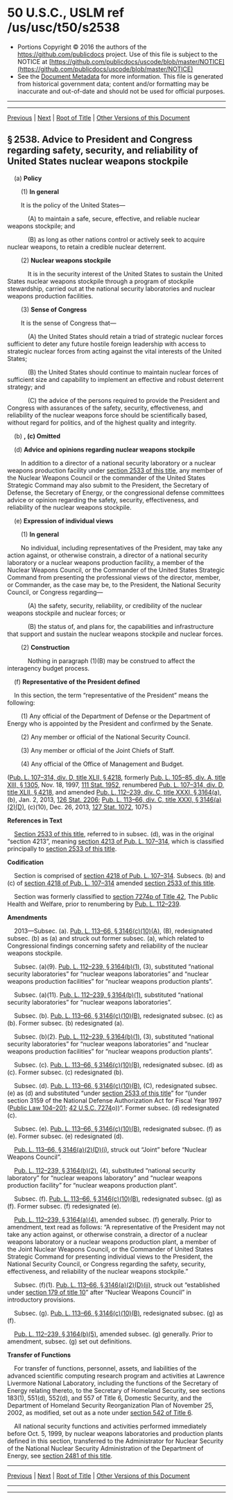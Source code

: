 ---
---

# 50 U.S.C., USLM ref /us/usc/t50/s2538

* Portions Copyright © 2016 the authors of the https://github.com/publicdocs project.
  Use of this file is subject to the NOTICE at [https://github.com/publicdocs/uscode/blob/master/NOTICE](https://github.com/publicdocs/uscode/blob/master/NOTICE)
* See the [Document Metadata](././../../../../../..//README.md) for more information.
  This file is generated from historical government data; content and/or formatting may be inaccurate and out-of-date and should not be used for official purposes.

----------
----------

[Previous](./../../../../../..//us/usc/t50/ch42/schII/ptA/m__us_usc_t50_s2537.md) | [Next](./../../../../../..//us/usc/t50/ch42/schII/ptB/m__us_usc_t50_ch42_schII_ptB.md) | [Root of Title](./../../../../../../) | [Other Versions of this Document](https://publicdocs.github.io/go/links?ns=uslm&ref=%2Fus%2Fusc%2Ft50%2Fs2538)

## § 2538. Advice to President and Congress regarding safety, security, and reliability of United States nuclear weapons stockpile

    (a) __Policy__ 

        (1) __In general__ 

        It is the policy of the United States—

            (A) to maintain a safe, secure, effective, and reliable nuclear weapons stockpile; and

            (B) as long as other nations control or actively seek to acquire nuclear weapons, to retain a credible nuclear deterrent.

        (2) __Nuclear weapons stockpile__ 

            It is in the security interest of the United States to sustain the United States nuclear weapons stockpile through a program of stockpile stewardship, carried out at the national security laboratories and nuclear weapons production facilities.

        (3) __Sense of Congress__ 

        It is the sense of Congress that—

            (A) the United States should retain a triad of strategic nuclear forces sufficient to deter any future hostile foreign leadership with access to strategic nuclear forces from acting against the vital interests of the United States;

            (B) the United States should continue to maintain nuclear forces of sufficient size and capability to implement an effective and robust deterrent strategy; and

            (C) the advice of the persons required to provide the President and Congress with assurances of the safety, security, effectiveness, and reliability of the nuclear weapons force should be scientifically based, without regard for politics, and of the highest quality and integrity.

    (b) __, (c) Omitted__ 

    (d) __Advice and opinions regarding nuclear weapons stockpile__ 

        In addition to a director of a national security laboratory or a nuclear weapons production facility under [section 2533 of this title][/us/usc/t50/s2533], any member of the Nuclear Weapons Council or the commander of the United States Strategic Command may also submit to the President, the Secretary of Defense, the Secretary of Energy, or the congressional defense committees advice or opinion regarding the safety, security, effectiveness, and reliability of the nuclear weapons stockpile.

    (e) __Expression of individual views__ 

        (1) __In general__ 

        No individual, including representatives of the President, may take any action against, or otherwise constrain, a director of a national security laboratory or a nuclear weapons production facility, a member of the Nuclear Weapons Council, or the Commander of the United States Strategic Command from presenting the professional views of the director, member, or Commander, as the case may be, to the President, the National Security Council, or Congress regarding—

            (A) the safety, security, reliability, or credibility of the nuclear weapons stockpile and nuclear forces; or

            (B) the status of, and plans for, the capabilities and infrastructure that support and sustain the nuclear weapons stockpile and nuclear forces.

        (2) __Construction__ 

            Nothing in paragraph (1)(B) may be construed to affect the interagency budget process.

    (f) __Representative of the President defined__ 

    In this section, the term “representative of the President” means the following:

        (1) Any official of the Department of Defense or the Department of Energy who is appointed by the President and confirmed by the Senate.

        (2) Any member or official of the National Security Council.

        (3) Any member or official of the Joint Chiefs of Staff.

        (4) Any official of the Office of Management and Budget.

([Pub. L. 107–314, div. D, title XLII, § 4218][/us/pl/107/314/s4218], formerly [Pub. L. 105–85, div. A, title XIII, § 1305][/us/pl/105/85/s1305], Nov. 18, 1997, [111 Stat. 1952][/us/stat/111/1952], renumbered [Pub. L. 107–314, div. D, title XLII, § 4218][/us/pl/107/314/s4218], and amended [Pub. L. 112–239, div. C, title XXXI, § 3164(a)][/us/pl/112/239/s3164/a], (b), Jan. 2, 2013, [126 Stat. 2206][/us/stat/126/2206]; [Pub. L. 113–66, div. C, title XXXI, § 3146(a)(2)(D)][/us/pl/113/66/s3146/a/2/D], (c)(10), Dec. 26, 2013, [127 Stat. 1072][/us/stat/127/1072], 1075.)

 __References in Text__ 

    [Section 2533 of this title][/us/usc/t50/s2533], referred to in subsec. (d), was in the original “section 4213”, meaning [section 4213 of Pub. L. 107–314][/us/pl/107/314/s4213], which is classified principally to [section 2533 of this title][/us/usc/t50/s2533].

 __Codification__ 

    Section is comprised of [section 4218 of Pub. L. 107–314][/us/pl/107/314/s4218]. Subsecs. (b) and (c) of [section 4218 of Pub. L. 107–314][/us/pl/107/314/s4218] amended [section 2533 of this title][/us/usc/t50/s2533].

    Section was formerly classified to [section 7274p of Title 42][/us/usc/t42/s7274p], The Public Health and Welfare, prior to renumbering by [Pub. L. 112–239][/us/pl/112/239].

 __Amendments__ 

    2013—Subsec. (a). [Pub. L. 113–66, § 3146(c)(10)(A)][/us/pl/113/66/s3146/c/10/A], (B), redesignated subsec. (b) as (a) and struck out former subsec. (a), which related to Congressional findings concerning safety and reliability of the nuclear weapons stockpile.

    Subsec. (a)(9). [Pub. L. 112–239, § 3164(b)(1)][/us/pl/112/239/s3164/b/1], (3), substituted “national security laboratories” for “nuclear weapons laboratories” and “nuclear weapons production facilities” for “nuclear weapons production plants”.

    Subsec. (a)(11). [Pub. L. 112–239, § 3164(b)(1)][/us/pl/112/239/s3164/b/1], substituted “national security laboratories” for “nuclear weapons laboratories”.

    Subsec. (b). [Pub. L. 113–66, § 3146(c)(10)(B)][/us/pl/113/66/s3146/c/10/B], redesignated subsec. (c) as (b). Former subsec. (b) redesignated (a).

    Subsec. (b)(2). [Pub. L. 112–239, § 3164(b)(1)][/us/pl/112/239/s3164/b/1], (3), substituted “national security laboratories” for “nuclear weapons laboratories” and “nuclear weapons production facilities” for “nuclear weapons production plants”.

    Subsec. (c). [Pub. L. 113–66, § 3146(c)(10)(B)][/us/pl/113/66/s3146/c/10/B], redesignated subsec. (d) as (c). Former subsec. (c) redesignated (b).

    Subsec. (d). [Pub. L. 113–66, § 3146(c)(10)(B)][/us/pl/113/66/s3146/c/10/B], (C), redesignated subsec. (e) as (d) and substituted “under [section 2533 of this title][/us/usc/t50/s2533]” for “(under section 3159 of the National Defense Authorization Act for Fiscal Year 1997 ([Public Law 104–201][/us/pl/104/201]; [42 U.S.C. 7274][/us/usc/t42/s7274]o))”. Former subsec. (d) redesignated (c).

    Subsec. (e). [Pub. L. 113–66, § 3146(c)(10)(B)][/us/pl/113/66/s3146/c/10/B], redesignated subsec. (f) as (e). Former subsec. (e) redesignated (d).

    [Pub. L. 113–66, § 3146(a)(2)(D)(i)][/us/pl/113/66/s3146/a/2/D/i], struck out “Joint” before “Nuclear Weapons Council”.

    [Pub. L. 112–239, § 3164(b)(2)][/us/pl/112/239/s3164/b/2], (4), substituted “national security laboratory” for “nuclear weapons laboratory” and “nuclear weapons production facility” for “nuclear weapons production plant”.

    Subsec. (f). [Pub. L. 113–66, § 3146(c)(10)(B)][/us/pl/113/66/s3146/c/10/B], redesignated subsec. (g) as (f). Former subsec. (f) redesignated (e).

    [Pub. L. 112–239, § 3164(a)(4)][/us/pl/112/239/s3164/a/4], amended subsec. (f) generally. Prior to amendment, text read as follows: “A representative of the President may not take any action against, or otherwise constrain, a director of a nuclear weapons laboratory or a nuclear weapons production plant, a member of the Joint Nuclear Weapons Council, or the Commander of United States Strategic Command for presenting individual views to the President, the National Security Council, or Congress regarding the safety, security, effectiveness, and reliability of the nuclear weapons stockpile.”

    Subsec. (f)(1). [Pub. L. 113–66, § 3146(a)(2)(D)(ii)][/us/pl/113/66/s3146/a/2/D/ii], struck out “established under [section 179 of title 10][/us/usc/t10/s179]” after “Nuclear Weapons Council” in introductory provisions.

    Subsec. (g). [Pub. L. 113–66, § 3146(c)(10)(B)][/us/pl/113/66/s3146/c/10/B], redesignated subsec. (g) as (f).

    [Pub. L. 112–239, § 3164(b)(5)][/us/pl/112/239/s3164/b/5], amended subsec. (g) generally. Prior to amendment, subsec. (g) set out definitions.

 __Transfer of Functions__ 

    For transfer of functions, personnel, assets, and liabilities of the advanced scientific computing research program and activities at Lawrence Livermore National Laboratory, including the functions of the Secretary of Energy relating thereto, to the Secretary of Homeland Security, see sections 183(1), 551(d), 552(d), and 557 of Title 6, Domestic Security, and the Department of Homeland Security Reorganization Plan of November 25, 2002, as modified, set out as a note under [section 542 of Title 6][/us/usc/t6/s542].

    All national security functions and activities performed immediately before Oct. 5, 1999, by nuclear weapons laboratories and production plants defined in this section, transferred to the Administrator for Nuclear Security of the National Nuclear Security Administration of the Department of Energy, see [section 2481 of this title][/us/usc/t50/s2481].

----------

[Previous](./../../../../../..//us/usc/t50/ch42/schII/ptA/m__us_usc_t50_s2537.md) | [Next](./../../../../../..//us/usc/t50/ch42/schII/ptB/m__us_usc_t50_ch42_schII_ptB.md) | [Root of Title](./../../../../../../) | [Other Versions of this Document](https://publicdocs.github.io/go/links?ns=uslm&ref=%2Fus%2Fusc%2Ft50%2Fs2538)

----------
----------

[/us/usc/t50/s2533]: https://publicdocs.github.io/go/links?ns=uslm&ref=%2Fus%2Fusc%2Ft50%2Fs2533
[/us/pl/107/314/s4218]: https://publicdocs.github.io/go/links?ns=uslm&ref=%2Fus%2Fpl%2F107%2F314%2Fs4218
[/us/pl/105/85/s1305]: https://publicdocs.github.io/go/links?ns=uslm&ref=%2Fus%2Fpl%2F105%2F85%2Fs1305
[/us/stat/111/1952]: https://publicdocs.github.io/go/links?ns=uslm&ref=%2Fus%2Fstat%2F111%2F1952
[/us/pl/107/314/s4218]: https://publicdocs.github.io/go/links?ns=uslm&ref=%2Fus%2Fpl%2F107%2F314%2Fs4218
[/us/pl/112/239/s3164/a]: https://publicdocs.github.io/go/links?ns=uslm&ref=%2Fus%2Fpl%2F112%2F239%2Fs3164%2Fa
[/us/stat/126/2206]: https://publicdocs.github.io/go/links?ns=uslm&ref=%2Fus%2Fstat%2F126%2F2206
[/us/pl/113/66/s3146/a/2/D]: https://publicdocs.github.io/go/links?ns=uslm&ref=%2Fus%2Fpl%2F113%2F66%2Fs3146%2Fa%2F2%2FD
[/us/stat/127/1072]: https://publicdocs.github.io/go/links?ns=uslm&ref=%2Fus%2Fstat%2F127%2F1072
[/us/usc/t50/s2533]: https://publicdocs.github.io/go/links?ns=uslm&ref=%2Fus%2Fusc%2Ft50%2Fs2533
[/us/pl/107/314/s4213]: https://publicdocs.github.io/go/links?ns=uslm&ref=%2Fus%2Fpl%2F107%2F314%2Fs4213
[/us/usc/t50/s2533]: https://publicdocs.github.io/go/links?ns=uslm&ref=%2Fus%2Fusc%2Ft50%2Fs2533
[/us/pl/107/314/s4218]: https://publicdocs.github.io/go/links?ns=uslm&ref=%2Fus%2Fpl%2F107%2F314%2Fs4218
[/us/pl/107/314/s4218]: https://publicdocs.github.io/go/links?ns=uslm&ref=%2Fus%2Fpl%2F107%2F314%2Fs4218
[/us/usc/t50/s2533]: https://publicdocs.github.io/go/links?ns=uslm&ref=%2Fus%2Fusc%2Ft50%2Fs2533
[/us/usc/t42/s7274p]: https://publicdocs.github.io/go/links?ns=uslm&ref=%2Fus%2Fusc%2Ft42%2Fs7274p
[/us/pl/112/239]: https://publicdocs.github.io/go/links?ns=uslm&ref=%2Fus%2Fpl%2F112%2F239
[/us/pl/113/66/s3146/c/10/A]: https://publicdocs.github.io/go/links?ns=uslm&ref=%2Fus%2Fpl%2F113%2F66%2Fs3146%2Fc%2F10%2FA
[/us/pl/112/239/s3164/b/1]: https://publicdocs.github.io/go/links?ns=uslm&ref=%2Fus%2Fpl%2F112%2F239%2Fs3164%2Fb%2F1
[/us/pl/112/239/s3164/b/1]: https://publicdocs.github.io/go/links?ns=uslm&ref=%2Fus%2Fpl%2F112%2F239%2Fs3164%2Fb%2F1
[/us/pl/113/66/s3146/c/10/B]: https://publicdocs.github.io/go/links?ns=uslm&ref=%2Fus%2Fpl%2F113%2F66%2Fs3146%2Fc%2F10%2FB
[/us/pl/112/239/s3164/b/1]: https://publicdocs.github.io/go/links?ns=uslm&ref=%2Fus%2Fpl%2F112%2F239%2Fs3164%2Fb%2F1
[/us/pl/113/66/s3146/c/10/B]: https://publicdocs.github.io/go/links?ns=uslm&ref=%2Fus%2Fpl%2F113%2F66%2Fs3146%2Fc%2F10%2FB
[/us/pl/113/66/s3146/c/10/B]: https://publicdocs.github.io/go/links?ns=uslm&ref=%2Fus%2Fpl%2F113%2F66%2Fs3146%2Fc%2F10%2FB
[/us/usc/t50/s2533]: https://publicdocs.github.io/go/links?ns=uslm&ref=%2Fus%2Fusc%2Ft50%2Fs2533
[/us/pl/104/201]: https://publicdocs.github.io/go/links?ns=uslm&ref=%2Fus%2Fpl%2F104%2F201
[/us/usc/t42/s7274]: https://publicdocs.github.io/go/links?ns=uslm&ref=%2Fus%2Fusc%2Ft42%2Fs7274
[/us/pl/113/66/s3146/c/10/B]: https://publicdocs.github.io/go/links?ns=uslm&ref=%2Fus%2Fpl%2F113%2F66%2Fs3146%2Fc%2F10%2FB
[/us/pl/113/66/s3146/a/2/D/i]: https://publicdocs.github.io/go/links?ns=uslm&ref=%2Fus%2Fpl%2F113%2F66%2Fs3146%2Fa%2F2%2FD%2Fi
[/us/pl/112/239/s3164/b/2]: https://publicdocs.github.io/go/links?ns=uslm&ref=%2Fus%2Fpl%2F112%2F239%2Fs3164%2Fb%2F2
[/us/pl/113/66/s3146/c/10/B]: https://publicdocs.github.io/go/links?ns=uslm&ref=%2Fus%2Fpl%2F113%2F66%2Fs3146%2Fc%2F10%2FB
[/us/pl/112/239/s3164/a/4]: https://publicdocs.github.io/go/links?ns=uslm&ref=%2Fus%2Fpl%2F112%2F239%2Fs3164%2Fa%2F4
[/us/pl/113/66/s3146/a/2/D/ii]: https://publicdocs.github.io/go/links?ns=uslm&ref=%2Fus%2Fpl%2F113%2F66%2Fs3146%2Fa%2F2%2FD%2Fii
[/us/usc/t10/s179]: https://publicdocs.github.io/go/links?ns=uslm&ref=%2Fus%2Fusc%2Ft10%2Fs179
[/us/pl/113/66/s3146/c/10/B]: https://publicdocs.github.io/go/links?ns=uslm&ref=%2Fus%2Fpl%2F113%2F66%2Fs3146%2Fc%2F10%2FB
[/us/pl/112/239/s3164/b/5]: https://publicdocs.github.io/go/links?ns=uslm&ref=%2Fus%2Fpl%2F112%2F239%2Fs3164%2Fb%2F5
[/us/usc/t6/s542]: https://publicdocs.github.io/go/links?ns=uslm&ref=%2Fus%2Fusc%2Ft6%2Fs542
[/us/usc/t50/s2481]: https://publicdocs.github.io/go/links?ns=uslm&ref=%2Fus%2Fusc%2Ft50%2Fs2481


